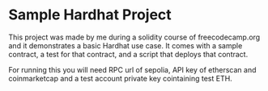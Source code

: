# Sample Hardhat Project

This project was made by me during a solidity course of freecodecamp.org and it demonstrates a basic Hardhat use case. It comes with a sample contract, a test for that contract, and a script that deploys that contract.

For running this you will need RPC url of sepolia, API key of etherscan and coinmarketcap and a test account private key cointaining test ETH.


